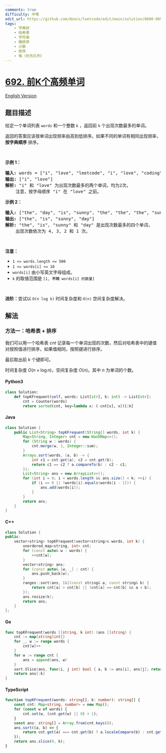 ```yaml
---
comments: true
difficulty: 中等
edit_url: https://github.com/doocs/leetcode/edit/main/solution/0600-0699/0692.Top%20K%20Frequent%20Words/README.md
tags:
    - 字典树
    - 哈希表
    - 字符串
    - 桶排序
    - 计数
    - 排序
    - 堆（优先队列）
---
```


<!-- problem:start -->

# [692. 前K个高频单词](https://leetcode.cn/problems/top-k-frequent-words)

[English Version](/solution/0600-0699/0692.Top%20K%20Frequent%20Words/README_EN.md)

## 题目描述

<!-- description:start -->

<p>给定一个单词列表&nbsp;<code>words</code>&nbsp;和一个整数 <code>k</code> ，返回前&nbsp;<code>k</code><em>&nbsp;</em>个出现次数最多的单词。</p>

<p>返回的答案应该按单词出现频率由高到低排序。如果不同的单词有相同出现频率， <strong>按字典顺序</strong> 排序。</p>

<p>&nbsp;</p>

<p><strong>示例 1：</strong></p>

<pre>
<strong>输入:</strong> words = ["i", "love", "leetcode", "i", "love", "coding"], k = 2
<strong>输出:</strong> ["i", "love"]
<strong>解析:</strong> "i" 和 "love" 为出现次数最多的两个单词，均为2次。
    注意，按字母顺序 "i" 在 "love" 之前。
</pre>

<p><strong>示例 2：</strong></p>

<pre>
<strong>输入:</strong> ["the", "day", "is", "sunny", "the", "the", "the", "sunny", "is", "is"], k = 4
<strong>输出:</strong> ["the", "is", "sunny", "day"]
<strong>解析:</strong> "the", "is", "sunny" 和 "day" 是出现次数最多的四个单词，
    出现次数依次为 4, 3, 2 和 1 次。
</pre>

<p>&nbsp;</p>

<p><strong>注意：</strong></p>

<ul>
	<li><code>1 &lt;= words.length &lt;= 500</code></li>
	<li><code>1 &lt;= words[i] &lt;= 10</code></li>
	<li><code>words[i]</code>&nbsp;由小写英文字母组成。</li>
	<li><code>k</code> 的取值范围是&nbsp;<code>[1, <strong>不同</strong> words[i] 的数量]</code></li>
</ul>

<p>&nbsp;</p>

<p><strong>进阶：</strong>尝试以&nbsp;<code>O(n log k)</code> 时间复杂度和&nbsp;<code>O(n)</code> 空间复杂度解决。</p>

<!-- description:end -->

## 解法

<!-- solution:start -->

### 方法一：哈希表 + 排序

我们可以用一个哈希表 $\textit{cnt}$ 记录每一个单词出现的次数，然后对哈希表中的键值对按照值进行排序，如果值相同，按照键进行排序。

最后取出前 $k$ 个键即可。

时间复杂度 $O(n \times \log n)$，空间复杂度 $O(n)$。其中 $n$ 为单词的个数。

<!-- tabs:start -->

#### Python3

```python
class Solution:
    def topKFrequent(self, words: List[str], k: int) -> List[str]:
        cnt = Counter(words)
        return sorted(cnt, key=lambda x: (-cnt[x], x))[:k]
```

#### Java

```java
class Solution {
    public List<String> topKFrequent(String[] words, int k) {
        Map<String, Integer> cnt = new HashMap<>();
        for (String w : words) {
            cnt.merge(w, 1, Integer::sum);
        }
        Arrays.sort(words, (a, b) -> {
            int c1 = cnt.get(a), c2 = cnt.get(b);
            return c1 == c2 ? a.compareTo(b) : c2 - c1;
        });
        List<String> ans = new ArrayList<>();
        for (int i = 0; i < words.length && ans.size() < k; ++i) {
            if (i == 0 || !words[i].equals(words[i - 1])) {
                ans.add(words[i]);
            }
        }
        return ans;
    }
}
```

#### C++

```cpp
class Solution {
public:
    vector<string> topKFrequent(vector<string>& words, int k) {
        unordered_map<string, int> cnt;
        for (const auto& w : words) {
            ++cnt[w];
        }
        vector<string> ans;
        for (const auto& [w, _] : cnt) {
            ans.push_back(w);
        }
        ranges::sort(ans, [&](const string& a, const string& b) {
            return cnt[a] > cnt[b] || (cnt[a] == cnt[b] && a < b);
        });
        ans.resize(k);
        return ans;
    }
};
```

#### Go

```go
func topKFrequent(words []string, k int) (ans []string) {
	cnt := map[string]int{}
	for _, w := range words {
		cnt[w]++
	}
	for w := range cnt {
		ans = append(ans, w)
	}
	sort.Slice(ans, func(i, j int) bool { a, b := ans[i], ans[j]; return cnt[a] > cnt[b] || cnt[a] == cnt[b] && a < b })
	return ans[:k]
}
```

#### TypeScript

```ts
function topKFrequent(words: string[], k: number): string[] {
    const cnt: Map<string, number> = new Map();
    for (const w of words) {
        cnt.set(w, (cnt.get(w) || 0) + 1);
    }
    const ans: string[] = Array.from(cnt.keys());
    ans.sort((a, b) => {
        return cnt.get(a) === cnt.get(b) ? a.localeCompare(b) : cnt.get(b)! - cnt.get(a)!;
    });
    return ans.slice(0, k);
}
```

<!-- tabs:end -->

<!-- solution:end -->

<!-- problem:end -->
